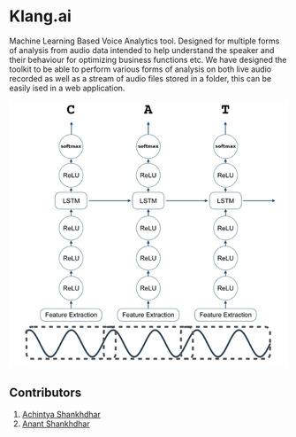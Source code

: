 # Klang.ai 

Machine Learning Based Voice Analytics tool. Designed for multiple forms of analysis from audio data intended to help understand the speaker and their behaviour for optimizing business functions etc. 
We have designed the toolkit to be able to perform various forms of analysis on both live audio recorded as well as a stream of audio files stored in a folder, this can be easily ised in a web application.

![DeepSpeech Model ](https://github.com/AchintyaX/klang.ai/blob/main/deepspeech.png)



## Contributors 
1. [Achintya Shankhdhar](https://github.com/AchintyaX) 
2. [Anant Shankhdhar](https://github.com/AnantShankhdhar)